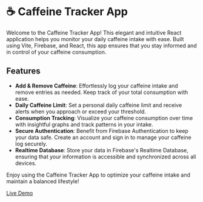 # ☕ Caffeine Tracker App

Welcome to the Caffeine Tracker App! This elegant and intuitive React application helps you monitor your daily caffeine intake with ease. Built using Vite, Firebase, and React, this app ensures that you stay informed and in control of your caffeine consumption.

## Features

- **Add & Remove Caffeine**: Effortlessly log your caffeine intake and remove entries as needed. Keep track of your total consumption with ease.
- **Daily Caffeine Limit**: Set a personal daily caffeine limit and receive alerts when you approach or exceed your threshold.
- **Consumption Tracking**: Visualize your caffeine consumption over time with insightful graphs and track patterns in your intake.
- **Secure Authentication**: Benefit from Firebase Authentication to keep your data safe. Create an account and sign in to manage your caffeine log securely.
- **Realtime Database**: Store your data in Firebase's Realtime Database, ensuring that your information is accessible and synchronized across all devices.

Enjoy using the Caffeine Tracker App to optimize your caffeine intake and maintain a balanced lifestyle!

<a href="https://trakafine.netlify.app/" target="_blank" rel="noopener noreferrer">Live Demo</a>
